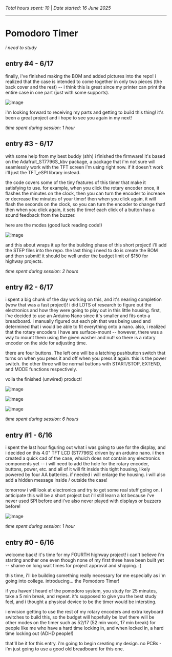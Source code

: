 *Total hours spent: 10* | *Date started: 16 June 2025*

---
# Pomodoro Timer
_i need to study_

## entry #4 - 6/17

finally, i've finished making the BOM and added pictures into the repo! i realized that the case is intended to come together in only two pieces (the back cover and the rest) -- i think this is great since my printer can print the entire case in one part (just with some supports). 

![image](https://github.com/user-attachments/assets/7ad71a21-b5eb-4201-8cd2-2f37d4211a31)

i'm looking forward to receiving my parts and getting to build this thing! it's been a great project and i hope to see you again in my next!

_time spent during session: 1 hour_

## entry #3 - 6/17

with some help from my best buddy (shh) i finished the firmware! it's based on the Adafruit_ST7796S_kbv package, a package that i'm not sure will seamlessly work with the TFT screen i'm using right now. if it doesn't work i'll just the TFT_eSPI library instead.

the code covers some of the tiny features of this timer that make it satisfying to use. for example, when you click the rotary encoder once, it flashes the minutes on the clock, then you can turn the encoder to increase or decrease the minutes of your timer! then when you click again, it will flash the seconds on the clock, so you can turn the encoder to change that! then when you click again, it sets the time! each click of a button has a sound feedback from the buzzer.

here are the modes (good luck reading code!)

![image](https://github.com/user-attachments/assets/5546b22c-aebc-4a77-a8f9-6d638b1ca8e6)

and this about wraps it up for the building phase of this short project! i'll add the STEP files into the repo. the last thing i need to do is create the BOM and then submit! it should be well under the budget limit of $150 for highway projects.

_time spent during session: 2 hours_

## entry #2 - 6/17

i spent a big chunk of the day working on this, and it's nearing completion (wow that was a fast project)! i did LOTS of research to figure out the electronics and how they were going to play out in this little housing. first, i've decided to use an Arduino Nano since it's smaller and fits onto a breadboard. i manually figured out each pin that was being used and determined that i would be able to fit everything onto a nano. also, i realized that the rotary encoders I have are surface-mount -- however, there was a way to mount them using the given washer and nut! so there is a rotary encoder on the side for adjusting time. 

there are four buttons. The left one will be a latching pushbutton switch that turns on when you press it and off when you press it again. this is the power switch. the other three will be normal buttons with START/STOP, EXTEND, and MODE functions respectively. 

voila the finished (unwired) product!

![image](https://github.com/user-attachments/assets/6f465b89-ef5a-4e12-8e44-3f62c5d3d08d)

![image](https://github.com/user-attachments/assets/a8de058f-4532-4dff-8756-441f35433a08)

![image](https://github.com/user-attachments/assets/09cdf5a2-80dc-4fb5-a667-1d0015178ad0)

_time spent during session: 6 hours_

## entry #1 - 6/16

i spent the last hour figuring out what i was going to use for the display, and i decided on this 4.0" TFT LCD (ST7796S) driven by an arduino nano. i then created a quick cad of the case, whuich does not contain any electronics components yet -- i will need to add the hole for the rotary encoder, buttons, power, etc. and all of it will fit inside this tight housing, likely powered by four AA batteries. if needed i will enlarge the housing. i will also add a hidden message inside / outside the case! 

tomorrow i will look at electronics and try to get some real stuff going on. i anticipate this will be a short project but i'll still learn a lot because i've never used SPI before and i've also never played with displays or buzzers before!

![image](https://github.com/user-attachments/assets/0397fb25-0675-433d-847f-a421fdb4fbc8)

_time spent during session: 1 hour_

## entry #0 - 6/16

welcome back! it's time for my FOURTH highway project! i can't believe i'm starting another one even though none of my first three have been built yet -- shame on long wait times for project approval and shipping. :(

this time, i'll be building something really necessary for me especially as i'm going into college. introducing... the Pomodoro Timer!

if you haven't heard of the pomodoro system, you study for 25 minutes, take a 5 min break, and repeat. it's supposed to give you the best study feel, and i thought a physical device to be the timer would be intersting.

i envision getting to use the rest of my rotary encoders and extra keyboard switches to build this, so the budget will hopefully be low! there will be other modes on the timer such as 52/17 (52 min work, 17 min break) for people like me who have a hard time locking in, and when locked in, a hard time locking out (ADHD people!)

that'll be it for this entry. i'm going to begin creating my design. no PCBs - i'm just going to use a good old breadboard for this one.

